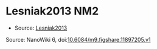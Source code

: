 <a name="material" />

# Lesniak2013 NM2
<script type="application/ld+json">
  {
    "@context": "https://schema.org/",
    "@type": "ChemicalSubstance",
    "@id": "https://egonw.github.io/nanowiki/nanowiki297.html#material",
    "http://purl.org/dc/terms/conformsTo":
      {
        "@type": "CreativeWork",
        "@id": "https://bioschemas.org/profiles/ChemicalSubstance/0.4-RELEASE/"
      },
    "identfier": "297",
    "name": "Lesniak2013 NM2",
    "url": "https://egonw.github.io/nanowiki/nanowiki297.html#material",
    "sameAs": "http://127.0.0.1/mediawiki/index.php/Special:URIResolver/Lesniak2013_NM2"
  }
</script>


* Source: [Lesniak2013](Lesniak2013.md)


Source: NanoWiki 6, doi:[10.6084/m9.figshare.11897205.v1](https://doi.org/10.6084/m9.figshare.11897205.v1)

